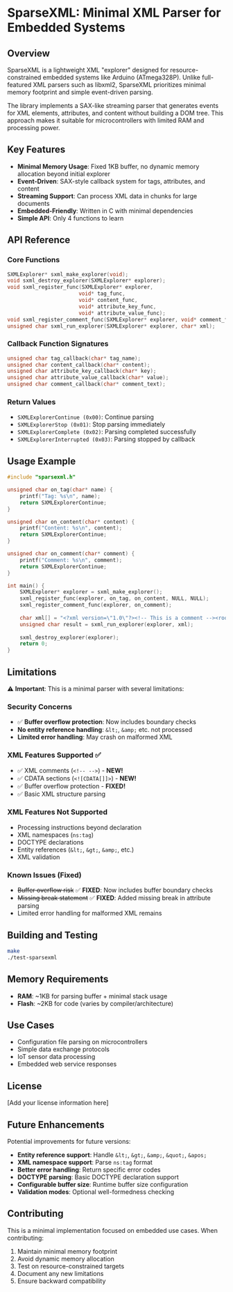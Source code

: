 # SparseXML: Minimal XML Parser for Embedded Systems

## Overview
SparseXML is a lightweight XML "explorer" designed for resource-constrained embedded systems like Arduino (ATmega328P). Unlike full-featured XML parsers such as libxml2, SparseXML prioritizes minimal memory footprint and simple event-driven parsing.

The library implements a SAX-like streaming parser that generates events for XML elements, attributes, and content without building a DOM tree. This approach makes it suitable for microcontrollers with limited RAM and processing power.

## Key Features
- **Minimal Memory Usage**: Fixed 1KB buffer, no dynamic memory allocation beyond initial explorer
- **Event-Driven**: SAX-style callback system for tags, attributes, and content
- **Streaming Support**: Can process XML data in chunks for large documents
- **Embedded-Friendly**: Written in C with minimal dependencies
- **Simple API**: Only 4 functions to learn

## API Reference

### Core Functions
```c
SXMLExplorer* sxml_make_explorer(void);
void sxml_destroy_explorer(SXMLExplorer* explorer);
void sxml_register_func(SXMLExplorer* explorer, 
                       void* tag_func, 
                       void* content_func, 
                       void* attribute_key_func, 
                       void* attribute_value_func);
void sxml_register_comment_func(SXMLExplorer* explorer, void* comment_func);
unsigned char sxml_run_explorer(SXMLExplorer* explorer, char* xml);
```

### Callback Function Signatures
```c
unsigned char tag_callback(char* tag_name);
unsigned char content_callback(char* content);
unsigned char attribute_key_callback(char* key);
unsigned char attribute_value_callback(char* value);
unsigned char comment_callback(char* comment_text);
```

### Return Values
- `SXMLExplorerContinue (0x00)`: Continue parsing
- `SXMLExplorerStop (0x01)`: Stop parsing immediately
- `SXMLExplorerComplete (0x02)`: Parsing completed successfully
- `SXMLExplorerInterrupted (0x03)`: Parsing stopped by callback

## Usage Example
```c
#include "sparsexml.h"

unsigned char on_tag(char* name) {
    printf("Tag: %s\n", name);
    return SXMLExplorerContinue;
}

unsigned char on_content(char* content) {
    printf("Content: %s\n", content);
    return SXMLExplorerContinue;
}

unsigned char on_comment(char* comment) {
    printf("Comment: %s\n", comment);
    return SXMLExplorerContinue;
}

int main() {
    SXMLExplorer* explorer = sxml_make_explorer();
    sxml_register_func(explorer, on_tag, on_content, NULL, NULL);
    sxml_register_comment_func(explorer, on_comment);
    
    char xml[] = "<?xml version=\"1.0\"?><!-- This is a comment --><root>Hello <![CDATA[World & Universe]]></root>";
    unsigned char result = sxml_run_explorer(explorer, xml);
    
    sxml_destroy_explorer(explorer);
    return 0;
}
```

## Limitations
⚠️ **Important**: This is a minimal parser with several limitations:

### Security Concerns
- ✅ **Buffer overflow protection**: Now includes boundary checks
- **No entity reference handling**: `&lt;`, `&amp;` etc. not processed  
- **Limited error handling**: May crash on malformed XML

### XML Features Supported ✅
- ✅ XML comments (`<!-- -->`) - **NEW!**
- ✅ CDATA sections (`<![CDATA[]]>`) - **NEW!**
- ✅ Buffer overflow protection - **FIXED!**
- ✅ Basic XML structure parsing

### XML Features Not Supported
- Processing instructions beyond declaration
- XML namespaces (`ns:tag`)
- DOCTYPE declarations  
- Entity references (`&lt;`, `&gt;`, `&amp;`, etc.)
- XML validation

### Known Issues (Fixed)
- ~~Buffer overflow risk~~ ✅ **FIXED**: Now includes buffer boundary checks
- ~~Missing break statement~~ ✅ **FIXED**: Added missing break in attribute parsing
- Limited error handling for malformed XML remains

## Building and Testing
```bash
make
./test-sparsexml
```

## Memory Requirements
- **RAM**: ~1KB for parsing buffer + minimal stack usage
- **Flash**: ~2KB for code (varies by compiler/architecture)

## Use Cases
- Configuration file parsing on microcontrollers
- Simple data exchange protocols
- IoT sensor data processing
- Embedded web service responses

## License
[Add your license information here]

## Future Enhancements
Potential improvements for future versions:
- **Entity reference support**: Handle `&lt;`, `&gt;`, `&amp;`, `&quot;`, `&apos;`
- **XML namespace support**: Parse `ns:tag` format
- **Better error handling**: Return specific error codes
- **DOCTYPE parsing**: Basic DOCTYPE declaration support
- **Configurable buffer size**: Runtime buffer size configuration
- **Validation modes**: Optional well-formedness checking

## Contributing
This is a minimal implementation focused on embedded use cases. When contributing:
1. Maintain minimal memory footprint
2. Avoid dynamic memory allocation
3. Test on resource-constrained targets
4. Document any new limitations
5. Ensure backward compatibility
